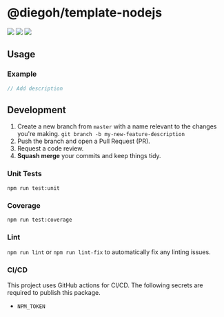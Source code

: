 # @diegoh/template-nodejs

![](https://github.com/diegoh/template-nodejs/workflows/Test/badge.svg) ![](https://github.com/diegoh/template-nodejs/workflows/Security/badge.svg) ![](https://github.com/diegoh/template-nodejs/workflows/Publish/badge.svg)

## Usage

### Example

```js
// Add description
```

## Development

1. Create a new branch from `master` with a name relevant to the changes you're making. `git branch -b my-new-feature-description`
2. Push the branch and open a Pull Request (PR).
3. Request a code review.
4. **Squash merge** your commits and keep things tidy.

### Unit Tests

`npm run test:unit`

### Coverage

`npm run test:coverage`

### Lint

`npm run lint` or `npm run lint-fix` to automatically fix any linting issues.

### CI/CD

This project uses GitHub actions for CI/CD.
The following secrets are required to publish this package.

- `NPM_TOKEN`
